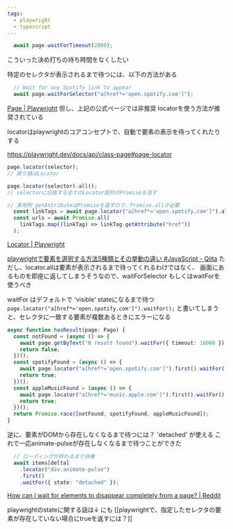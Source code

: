 ```yaml
---
tags:
  - playwright
  - typescript
---
```

```ts
  await page.waitForTimeout(2000);
```
こういった決め打ちの待ち時間をなくしたい

特定のセレクタが表示されるまで待つには、以下の方法がある
```ts
  // Wait for any Spotify link to appear
  await page.waitForSelector("a[href*='open.spotify.com']");
```

[Page | Playwright](https://playwright.dev/docs/api/class-page#page-wait-for-selector)
但し、上記の公式ページでは非推奨
locatorを使う方法が推奨されている

locatorはplaywrightのコアコンセプトで、自動で要素の表示を待ってくれたりする

https://playwright.dev/docs/api/class-page#page-locator
```ts
page.locator(selector);
// 戻り値はLocator

page.locator(selector).all();
// selectorに合致する全てのLocator配列のPromiseを返す

// 実用例 getAttributeはPromiseを返すので、Promise.allが必要
  const linkTags = await page.locator("a[href*='open.spotify.com']").all();
  const urls = await Promise.all(
    linkTags.map((linkTag) => linkTag.getAttribute("href"))
  );
```

[Locator | Playwright](https://playwright.dev/docs/api/class-locator)

[playwrightで要素を選択する方法5種類とその挙動の違い #JavaScript - Qiita](https://qiita.com/ko-he-8/items/85116e1d99ed4b176657)
ただし、locator.allは要素が表示されるまで待ってくれるわけではなく、
画面にあるものを即座に返してしまうそうなので、waitForSelector もしくはwaitForを使うべき

waitFor はデフォルトで 'visible' stateになるまで待つ
`page.locator("a[href*='open.spotify.com']").waitFor();`
と書いてしまうと、セレクタに一致する要素が複数あるときにエラーになる
```ts
async function hasResult(page: Page) {
  const notFound = (async () => {
    await page.getByText("0 result found").waitFor({ timeout: 10000 });
    return false;
  })();
  const spotifyFound = (async () => {
    await page.locator("a[href*='open.spotify.com']").first().waitFor();
    return true;
  })();
  const appleMusicFound = (async () => {
    await page.locator("a[href*='music.apple.com']").first().waitFor();
    return true;
  })();
  return Promise.race([notFound, spotifyFound, appleMusicFound]);
}
```

逆に、要素がDOMから存在しなくなるまで待つには？ 'detached' が使える
これで一応animate-pulseが存在しなくなるまで待つことができた
```ts
  // ローディングが終わるまで待機
  await items[delta]
    .locator("div.animate-pulse")
    .first()
    .waitFor({ state: "detached" });
```
[How can I wait for elements to disappear completely from a page? | Reddit](https://www.reddit.com/r/Playwright/comments/1dl58ap/how_can_i_wait_for_elements_to_disappear/)

playwrightのstateに関する話は↓ にも
[[playwrightで、指定したセレクタの要素が存在していない場合にtrueを返すには？]]
